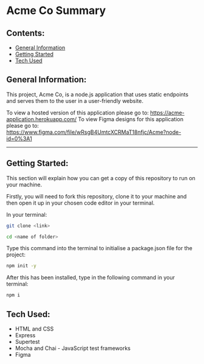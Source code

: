 # Acme Co Summary

## Contents:

- [General Information](#General-Information)
- [Getting Started](#Getting-Started)
- [Tech Used](#Tech-Used)


## General Information:

This project, Acme Co, is a node.js application that uses static endpoints and serves them to the user in a user-friendly website.

To view a hosted version of this application please go to: https://acme-application.herokuapp.com/
To view Figma designs for this application please go to: https://www.figma.com/file/wRsgB4UmtcXCRMaT18nfjc/Acme?node-id=0%3A1

---

## Getting Started:

This section will explain how you can get a copy of this repository to run on your machine.

Firstly, you will need to fork this repository, clone it to your machine and then open it up in your chosen code editor in your terminal.

In your terminal:

```bash
git clone <link>

cd <name of folder>
```

Type this command into the terminal to initialise a package.json file for the project:

```bash
npm init -y
```

After this has been installed, type in the following command in your terminal:

```bash
npm i
```

## Tech Used:

- HTML and CSS
- Express
- Supertest
- Mocha and Chai - JavaScript test frameworks
- Figma
